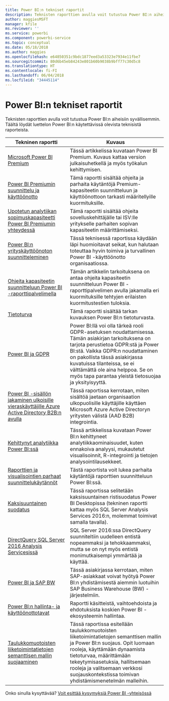 ```yaml
---
title: Power BI:n tekniset raportit
description: Teknisten raporttien avulla voit tutustua Power BI:n aiheisiin syvällisemmin.
author: maggiesMSFT
manager: kfile
ms.reviewer: ''
ms.service: powerbi
ms.component: powerbi-service
ms.topic: conceptual
ms.date: 05/18/2018
ms.author: maggies
ms.openlocfilehash: e64850351c9bdc1877eed3a53323e7934e11fbe7
ms.sourcegitcommit: 80d6b45eb84243e801b60b9038b9bff77c30d5c8
ms.translationtype: HT
ms.contentlocale: fi-FI
ms.lasthandoff: 06/04/2018
ms.locfileid: "34445114"
---
```

# <a name="whitepapers-for-power-bi"></a>Power BI:n tekniset raportit

Teknisten raporttien avulla voit tutustua Power BI:n aiheisiin syvällisemmin. Täältä löydät luettelon Power BI:n käytettävissä olevista teknisistä raporteista.

| Tekninen raportti | Kuvaus |
| --- | --- |
| [Microsoft Power BI Premium](https://aka.ms/pbipremiumwhitepaper) |Tässä artikkelissa kuvataan Power BI Premium. Kuvaus kattaa version julkaisuhetkellä ja myös työkalun kehittymisen. |
| [Power BI Premiumin suunnittelu ja käyttöönotto](https://aka.ms/Premium-Capacity-Planning-Deployment)| Tämä raportti sisältää ohjeita ja parhaita käytäntöjä Premium-kapasiteetin suunnitteluun ja käyttöönottoon tarkasti määritellyille kuormituksille.|
| [Upotetun analytiikan sopimuskapasiteetti Power BI Premiumin yhteydessä](https://aka.ms/pbiewhitepaper) |Tämä raportti sisältää ohjeita sovelluskehittäjälle tai ISV:lle yritykselle parhaiten sopivan kapasiteetin määrittämiseksi. |
| [Power BI:n yrityskäyttöönoton suunnitteleminen](https://aka.ms/pbienterprisedeploy) |Tässä teknisessä raportissa käydään läpi huomioitavat seikat, kun halutaan toteuttaa hyvin toimiva ja turvallinen Power BI -käyttöönotto organisaatiossa. |
| [Ohjeita kapasiteetin suunnitteluun Power BI -raporttipalvelimella](report-server/capacity-planning.md) |Tämän artikkelin tarkoituksena on antaa ohjeita kapasiteetin suunnitteluun Power BI -raporttipalvelimen avulla jakamalla eri kuormituksille tehtyjen erilaisten kuormitustestien tuloksia. |
| [Tietoturva](service-admin-power-bi-security.md) |Tämä raportti sisältää tarkan kuvauksen Power BI:n tietoturvasta. |
| [Power BI ja GDPR](https://aka.ms/power-bi-gdpr-whitepaper)| Power BI:llä voi olla tärkeä rooli GDPR-asetuksen noudattamisessa. Tämän asiakirjan tarkoituksena on tarjota perustietoa GDPR:stä ja Power BI:stä. Vaikka GDPR:n noudattaminen on pakollista tässä asiakirjassa kuvatuissa tilanteissa, se ei välttämättä ole aina helppoa. Se on myös tapa parantaa yleistä tietosuojaa ja yksityisyyttä.|
| [Power BI -sisällön jakaminen ulkoisille vieraskäyttäjille Azure Active Directory B2B:n avulla](https://aka.ms/powerbi-b2b-whitepaper)|Tässä raportissa kerrotaan, miten sisältöä jaetaan organisaation ulkopuolisille käyttäjille käyttäen Microsoft Azure Active Directoryn yritysten välistä (AAD B2B) integrointia.|
| [Kehittynyt analytiikka Power BI:ssä](https://info.microsoft.com/advanced-analytics-with-power-bi.html?Is=Website) |Tässä artikkelissa kuvataan Power BI:n kehittyneet analytiikkaominaisuudet, kuten ennakoiva analyysi, mukautetut visualisoinnit, R-integrointi ja tietojen analysointilausekkeet. |
| [Raporttien ja visualisointien parhaat suunnittelukäytännöt](power-bi-visualization-best-practices.md) |Tästä raportista voit lukea parhaita käytäntöjä raporttien suunnitteluun Power BI:ssä. |
| [Kaksisuuntainen suodatus](desktop-bidirectional-filtering.md) |Tässä raportissa selitetään kaksisuuntainen ristisuodatus Power BI Desktopissa (tekninen raportti kattaa myös SQL Server Analysis Services 2016:n, molemmat toimivat samalla tavalla). |
| [DirectQuery SQL Server 2016 Analysis Servicesissä](https://blogs.msdn.microsoft.com/analysisservices/2017/04/06/directquery-in-sql-server-2016-analysis-services-whitepaper/) |SQL Server 2016:ssa DirectQuery suunniteltiin uudelleen entistä nopeammaksi ja tehokkaammaksi, mutta se on nyt myös entistä monimutkaisempi ymmärtää ja käyttää. |
| [Power BI ja SAP BW](https://aka.ms/powerbiandsapbw)| Tässä asiakirjassa kerrotaan, miten SAP-asiakkaat voivat hyötyä Power BI:n yhdistämisestä aiemmin luotuihin SAP Business Warehouse (BW) -järjestelmiin.|
| [Power BI:n hallinta- ja käyttöönottotavat](http://go.microsoft.com/fwlink/?LinkId=785915&clcid=0x409) | Raportti käsitteistä, vaihtoehdoista ja ehdotuksista koskien Power BI -ekosysteemin hallintaa. |
| [Taulukkomuotoisten liiketoimintatietojen semanttisen mallin suojaaminen](http://download.microsoft.com/download/D/2/0/D20E1C5F-72EA-4505-9F26-FEF9550EFD44/Securing%20the%20Tabular%20BI%20Semantic%20Model.docx) |Tässä raportissa esitellään taulukkomuotoisten liiketoimintatietojen semanttisen mallin ja Power BI:n suojaus. Opit luomaan rooleja, käyttämään dynaamista tietoturvaa, määrittämään tekeytymisasetuksia, hallitsemaan rooleja ja valitsemaan verkkosi suojauskontekstissa toimivan yhdistämismenetelmän malleihin. |

Onko sinulla kysyttävää? [Voit esittää kysymyksiä Power BI -yhteisössä](http://community.powerbi.com/)
